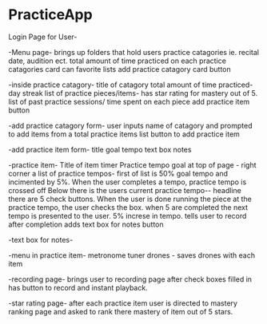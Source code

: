 # PracticeApp

Login Page for User-

-Menu page- brings up folders that hold users practice catagories ie. recital date, audition ect.
total amount of time practiced on each practice catagories card
can favorite lists
add practice catagory card button

-inside practice catagory-
title of catagory
total amount of time practiced-day streak
list of practice pieces/items- has star rating for mastery out of 5.
list of past practice sessions/ time spent on each piece
add practice item button

-add practice catagory form-
user inputs name of catagory and prompted to add items from a total practice items list
button to add practice item

-add practice item form-
title
goal tempo
text box notes

-practice item-
Title of item
timer
Practice tempo goal at top of page - right corner
a list of practice tempos-
first of list is 50% goal tempo and incimented by 5%.
When the user completes a tempo, practice tempo is crossed off
Below there is the users current practice tempo-- headline
there are 5 check buttons.
When the user is done running the piece at the practice tempo, the user checks the box.
when 5 are completed the next tempo is presented to the user. 5% increse in tempo.
tells user to record after completion
adds text box for notes button

-text box for notes-


-menu in practice item-
metronome 
tuner
drones - saves drones with each item

-recording page-
brings user to recording page after check boxes filled in
has button to record and instant playback.

-star rating page-
after each practice item user is directed to mastery ranking page and asked to rank there mastery of item out of 5 stars.


